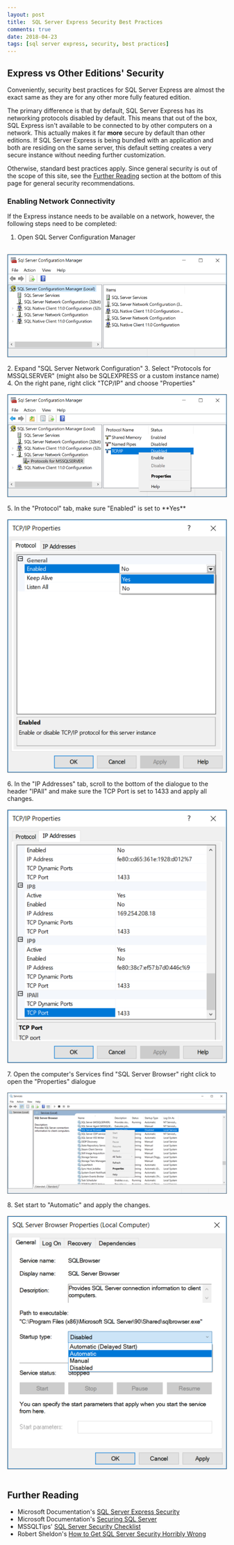```yaml
---
layout: post
title:  SQL Server Express Security Best Practices
comments: true
date: 2018-04-23
tags: [sql server express, security, best practices]
---
```


## Express vs Other Editions' Security

Conveniently, security best practices for SQL Server Express are almost
the exact same as they are for any other more fully featured edition.

The primary difference is that by default, SQL Server Express has its networking
protocols disabled by default. This means that out of the box, SQL Express isn't available
to be connected to by other computers on a network. This actually makes it far **more** secure
by default than other editions. If SQL Server Express is being bundled with an application
and both are residing on the same server, this default setting creates a very secure
instance without needing further customization.

Otherwise, standard best practices apply. Since general security is out of the scope
of this site, see the [Further Reading](#further-reading) section at the bottom of this page
for general security recommendations.


### Enabling Network Connectivity
If the Express instance needs to be available on a network, however, the following steps need
to be completed:

1. Open SQL Server Configuration Manager
<div>
<br/>
<img style="display: block; border: 1px solid gray;" src="../img/sql_configuration_manager_1.PNG" title="SQL Server Express Configuration Manager" alt="SQL Server Express Configuration Manager">
<br/>
</div>
2. Expand "SQL Server Network Configuration"
3. Select "Protocols for MSSQLSERVER" (might also be SQLEXPRESS or a custom instance name)
4. On the right pane, right click "TCP/IP" and choose "Properties"
<div>
<br/>
<img style="display: block; border: 1px solid gray;" src="../img/sql_configuration_manager_2.PNG" title="SQL Server Express Configuration Manager" alt="SQL Server Express Configuration Manager">
<br/>
</div>
5. In the "Protocol" tab, make sure "Enabled" is set to **Yes**
<div>
<br/>
<img style="display: block; border: 1px solid gray;" src="../img/sql_configuration_manager_3.PNG" title="SQL Server Express Configuration Manager" alt="SQL Server Express Configuration Manager">
<br/>
</div>
6. In the "IP Addresses" tab, scroll to the bottom of the dialogue to the header "IPAll" and  make sure the TCP Port is set to 1433 and apply all changes.
<div>
<br/>
<img style="display: block; border: 1px solid gray;" src="../img/sql_configuration_manager_4.PNG" title="SQL Server Express Configuration Manager" alt="SQL Server Express Configuration Manager">
<br/>
</div>
7. Open the computer's Services find "SQL Server Browser" right click to open the "Properties" dialogue
<div>
<br/>
<img style="display: block; border: 1px solid gray;" src="../img/sql_configuration_manager_5.PNG" title="SQL Server Express Configuration Manager" alt="SQL Server Express Configuration Manager">
<br/>
</div>
8. Set start to "Automatic" and apply the changes.
<div>
<br/>
<img style="display: block; border: 1px solid gray;" src="../img/sql_configuration_manager_6.PNG" title="SQL Server Express Configuration Manager" alt="SQL Server Express Configuration Manager">
<br/>
</div>


## Further Reading

* Microsoft Documentation's [SQL Server Express Security](https://docs.microsoft.com/en-us/dotnet/framework/data/adonet/sql/sql-server-express-security)
* Microsoft Documentation's [Securing SQL Server](https://docs.microsoft.com/en-us/sql/relational-databases/security/securing-sql-server)
* MSSQLTips' [SQL Server Security Checklist](https://www.mssqltips.com/sqlservertip/3159/sql-server-security-checklist/)
* Robert Sheldon's [How to Get SQL Server Security Horribly Wrong](https://www.red-gate.com/simple-talk/sql/database-administration/how-to-get-sql-server-security-horribly-wrong/)
